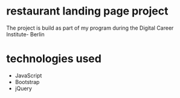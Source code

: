 # restaurant landing page project

The project is build as part of my program during the Digital Career Institute- Berlin

# technologies used 
- JavaScript
- Bootstrap
- jQuery